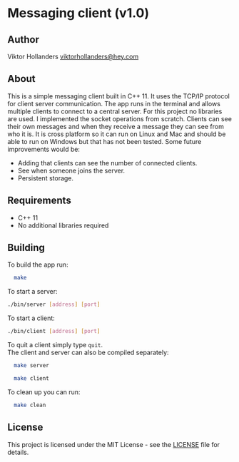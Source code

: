 # Messaging client (v1.0)

## Author
Viktor Hollanders
<viktorhollanders@hey.com>

## About
This is a simple messaging client built in C++ 11. It uses the TCP/IP protocol for client server communication. The app runs in the terminal and allows multiple clients to connect to a central server. For this project no libraries are used. I implemented the socket operations from scratch.
Clients can see their own messages and when they receive a message they can see from who it is.
It is cross platform so it can run on Linux and Mac and should be able to run on Windows but that has not been tested.
Some future improvements would be:

- Adding that clients can see the number of connected clients.
- See when someone joins the server.
- Persistent storage.

## Requirements
- C++ 11
- No additional libraries required

## Building
To build the app run:
```sh
  make
```

To start a server:
```sh
./bin/server [address] [port]
```

To start a client:
```sh
./bin/client [address] [port]
```

To quit a client simply type `quit`. \
The client and server can also be compiled separately:
```sh
  make server
```

```sh
  make client
```

To clean up you can run:
```sh
  make clean
```

## License
This project is licensed under the MIT License - see the [LICENSE](LICENSE) file for details.
